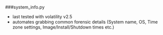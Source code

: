 ###system_info.py
* last tested with volatility v2.5
* automates grabbing common forensic details (System name, OS, Time zone settings, Image/Install/Shutdown times etc.)
